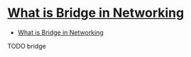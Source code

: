 # [What is Bridge in Networking](https://www.learnabhi.com/bridge-in-computer-network/)

- [What is Bridge in Networking](#what-is-bridge-in-networking)







TODO bridge
